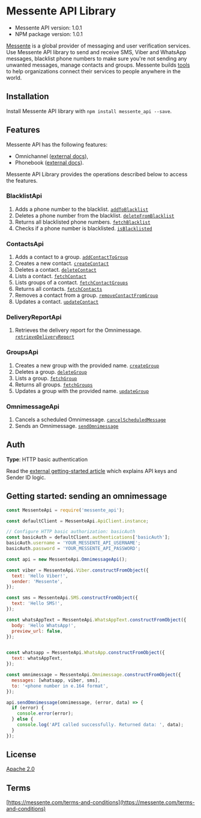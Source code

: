 # Messente API Library

- Messente API version: 1.0.1
- NPM package version: 1.0.1

[Messente](https://messente.com) is a global provider of messaging and user verification services. Use Messente API library to send and receive SMS, Viber and WhatsApp messages, blacklist phone numbers to make sure you&#39;re not sending any unwanted messages, manage contacts and groups.  Messente builds [tools](https://messente.com/documentation) to help organizations connect their services to people anywhere in the world.

## Installation

Install Messente API library with `npm install messente_api --save`.

## Features

Messente API has the following features:

- Omnichannel ([external docs](https://messente.com/documentation/omnichannel-api)),
- Phonebook ([external docs](https://messente.com/documentation/phonebook-api)).

Messente API Library provides the operations described below to access the features.

### BlacklistApi

1. Adds a phone number to the blacklist. [`addToBlacklist`](docs/BlacklistApi.md#addtoblacklist)
1. Deletes a phone number from the blacklist. [`deleteFromBlacklist`](docs/BlacklistApi.md#deletefromblacklist)
1. Returns all blacklisted phone numbers. [`fetchBlacklist`](docs/BlacklistApi.md#fetchblacklist)
1. Checks if a phone number is blacklisted. [`isBlacklisted`](docs/BlacklistApi.md#isblacklisted)

### ContactsApi

1. Adds a contact to a group. [`addContactToGroup`](docs/ContactsApi.md#addcontacttogroup)
1. Creates a new contact. [`createContact`](docs/ContactsApi.md#createcontact)
1. Deletes a contact. [`deleteContact`](docs/ContactsApi.md#deletecontact)
1. Lists a contact. [`fetchContact`](docs/ContactsApi.md#fetchcontact)
1. Lists groups of a contact. [`fetchContactGroups`](docs/ContactsApi.md#fetchcontactgroups)
1. Returns all contacts. [`fetchContacts`](docs/ContactsApi.md#fetchcontacts)
1. Removes a contact from a group. [`removeContactFromGroup`](docs/ContactsApi.md#removecontactfromgroup)
1. Updates a contact. [`updateContact`](docs/ContactsApi.md#updatecontact)

### DeliveryReportApi

1. Retrieves the delivery report for the Omnimessage. [`retrieveDeliveryReport`](docs/DeliveryReportApi.md#retrievedeliveryreport)

### GroupsApi

1. Creates a new group with the provided name. [`createGroup`](docs/GroupsApi.md#creategroup)
1. Deletes a group. [`deleteGroup`](docs/GroupsApi.md#deletegroup)
1. Lists a group. [`fetchGroup`](docs/GroupsApi.md#fetchgroup)
1. Returns all groups. [`fetchGroups`](docs/GroupsApi.md#fetchgroups)
1. Updates a group with the provided name. [`updateGroup`](docs/GroupsApi.md#updategroup)

### OmnimessageApi

1. Cancels a scheduled Omnimessage. [`cancelScheduledMessage`](docs/OmnimessageApi.md#cancelscheduledmessage)
1. Sends an Omnimessage. [`sendOmnimessage`](docs/OmnimessageApi.md#sendomnimessage)

## Auth

**Type**: HTTP basic authentication

Read the [external getting-started article](https://messente.com/documentation/getting-started) which explains API keys and Sender ID logic.

## Getting started: sending an omnimessage

```js
const MessenteApi = require('messente_api');

const defaultClient = MessenteApi.ApiClient.instance;

// Configure HTTP basic authorization: basicAuth
const basicAuth = defaultClient.authentications['basicAuth'];
basicAuth.username = 'YOUR_MESSENTE_API_USERNAME';
basicAuth.password = 'YOUR_MESSENTE_API_PASSWORD';

const api = new MessenteApi.OmnimessageApi();

const viber = MessenteApi.Viber.constructFromObject({
  text: 'Hello Viber!',
  sender: 'Messente',
});

const sms = MessenteApi.SMS.constructFromObject({
  text: 'Hello SMS!',
});

const whatsAppText = MessenteApi.WhatsAppText.constructFromObject({
  body: 'Hello WhatsApp!',
  preview_url: false,
});


const whatsapp = MessenteApi.WhatsApp.constructFromObject({
  text: whatsAppText,
});

const omnimessage = MessenteApi.Omnimessage.constructFromObject({
  messages: [whatsapp, viber, sms],
  to: '<phone number in e.164 format',
});

api.sendOmnimessage(omnimessage, (error, data) => {
  if (error) {
    console.error(error);
  } else {
    console.log('API called successfully. Returned data: ', data);
  }
});

```

## License

[Apache 2.0](http://www.apache.org/licenses/LICENSE-2.0.html)

## Terms

[https://messente.com/terms-and-conditions](https://messente.com/terms-and-conditions)
